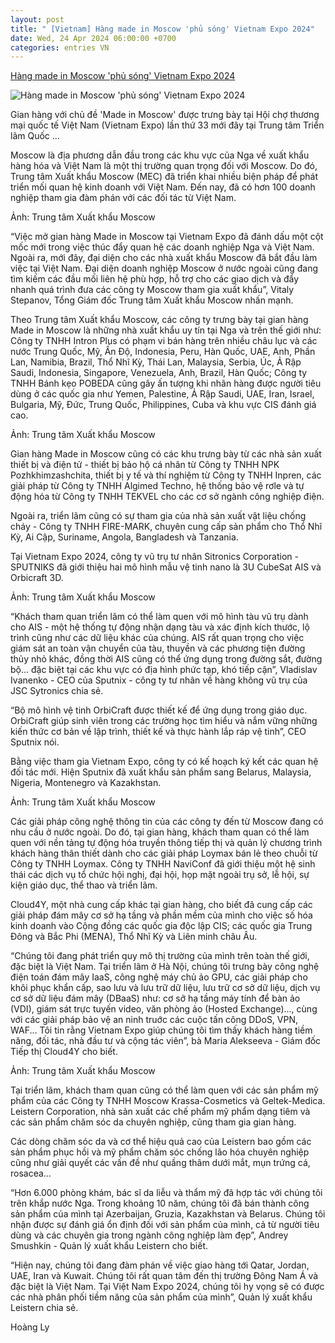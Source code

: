 ```yaml
---
layout: post
title: " [Vietnam] Hàng made in Moscow 'phủ sóng' Vietnam Expo 2024"
date: Wed, 24 Apr 2024 06:00:00 +0700
categories: entries VN
---
```

[Hàng made in Moscow 'phủ sóng' Vietnam Expo 2024](https://vietnamnet.vn/hang-made-in-moscow-phu-song-vietnam-expo-2024-2273734.html)

![Hàng made in Moscow 'phủ sóng' Vietnam Expo 2024](https://static-images.vnncdn.net/files/publish/2024/4/23/hang-made-in-moscow-phu-song-vietnam-expo-2024-1107.jpg)

Gian hàng với chủ đề 'Made in Moscow' được trưng bày tại Hội chợ thương mại quốc tế Việt Nam (Vietnam Expo) lần thứ 33 mới đây tại Trung tâm Triển lãm Quốc ...

Moscow là địa phương dẫn đầu trong các khu vực của Nga về xuất khẩu hàng hóa và Việt Nam là một thị trường quan trọng đối với Moscow. Do đó, Trung tâm Xuất khẩu Moscow (MEC) đã triển khai nhiều biện pháp để phát triển mối quan hệ kinh doanh với Việt Nam. Đến nay, đã có hơn 100 doanh nghiệp tham gia đàm phán với các đối tác từ Việt Nam.

Ảnh: Trung tâm Xuất khẩu Moscow

“Việc mở gian hàng Made in Moscow tại Vietnam Expo đã đánh dấu một cột mốc mới trong việc thúc đẩy quan hệ các doanh nghiệp Nga và Việt Nam. Ngoài ra, mới đây, đại diện cho các nhà xuất khẩu Moscow đã bắt đầu làm việc tại Việt Nam. Đại diện doanh nghiệp Moscow ở nước ngoài cũng đang tìm kiếm các đầu mối liên hệ phù hợp, hỗ trợ cho các giao dịch và đẩy nhanh quá trình đưa các công ty Moscow tham gia xuất khẩu”, Vitaly Stepanov, Tổng Giám đốc Trung tâm Xuất khẩu Moscow nhấn mạnh.

Theo Trung tâm Xuất khẩu Moscow, các công ty trưng bày tại gian hàng Made in Moscow là những nhà xuất khẩu uy tín tại Nga và trên thế giới như: Công ty TNHH Intron Plus có phạm vi bán hàng trên nhiều châu lục và các nước Trung Quốc, Mỹ, Ấn Độ, Indonesia, Peru, Hàn Quốc, UAE, Anh, Phần Lan, Namibia, Brazil, Thổ Nhĩ Kỳ, Thái Lan, Malaysia, Serbia, Úc, Ả Rập Saudi, Indonesia, Singapore, Venezuela, Anh, Brazil, Hàn Quốc; Công ty TNHH Bánh kẹo POBEDA cũng gây ấn tượng khi nhãn hàng được người tiêu dùng ở các quốc gia như Yemen, Palestine, Ả Rập Saudi, UAE, Iran, Israel, Bulgaria, Mỹ, Đức, Trung Quốc, Philippines, Cuba và khu vực CIS đánh giá cao.

Ảnh: Trung tâm Xuất khẩu Moscow

Gian hàng Made in Moscow cũng có các khu trưng bày từ các nhà sản xuất thiết bị và điện tử - thiết bị bảo hộ cá nhân từ Công ty TNHH NPK Pozhkhimzashchita, thiết bị y tế và thí nghiệm từ Công ty TNHH Inpren, các giải pháp từ Công ty TNHH Algimed Techno, hệ thống bảo vệ rơle và tự động hóa từ Công ty TNHH TEKVEL cho các cơ sở ngành công nghiệp điện.

Ngoài ra, triển lãm cũng có sự tham gia của nhà sản xuất vật liệu chống cháy - Công ty TNHH FIRE-MARK, chuyên cung cấp sản phẩm cho Thổ Nhĩ Kỳ, Ai Cập, Suriname, Angola, Bangladesh và Tanzania.

Tại Vietnam Expo 2024, công ty vũ trụ tư nhân Sitronics Corporation - SPUTNIKS đã giới thiệu hai mô hình mẫu vệ tinh nano là 3U CubeSat AIS và Orbicraft 3D.

Ảnh: Trung tâm Xuất khẩu Moscow

“Khách tham quan triển lãm có thể làm quen với mô hình tàu vũ trụ dành cho AIS - một hệ thống tự động nhận dạng tàu và xác định kích thước, lộ trình cũng như các dữ liệu khác của chúng. AIS rất quan trọng cho việc giám sát an toàn vận chuyển của tàu, thuyền và các phương tiện đường thủy nhỏ khác, đồng thời AIS cũng có thể ứng dụng trong đường sắt, đường bộ... đặc biệt tại các khu vực có địa hình phức tạp, khó tiếp cận”, Vladislav Ivanenko - CEO của Sputnix - công ty tư nhân về hàng không vũ trụ của JSC Sytronics chia sẻ.

“Bộ mô hình vệ tinh OrbiCraft được thiết kế để ứng dụng trong giáo dục. OrbiCraft giúp sinh viên trong các trường học tìm hiểu và nắm vững những kiến thức cơ bản về lập trình, thiết kế và thực hành lắp ráp vệ tinh”, CEO Sputnix nói.

Bằng việc tham gia Vietnam Expo, công ty có kế hoạch ký kết các quan hệ đối tác mới. Hiện Sputnix đã xuất khẩu sản phẩm sang Belarus, Malaysia, Nigeria, Montenegro và Kazakhstan.

Ảnh: Trung tâm Xuất khẩu Moscow

Các giải pháp công nghệ thông tin của các công ty đến từ Moscow đang có nhu cầu ở nước ngoài. Do đó, tại gian hàng, khách tham quan có thể làm quen với nền tảng tự động hóa truyền thông tiếp thị và quản lý chương trình khách hàng thân thiết dành cho các giải pháp Loymax bán lẻ theo chuỗi từ Công ty TNHH Loymax. Công ty TNHH NaviConf đã giới thiệu một hệ sinh thái các dịch vụ tổ chức hội nghị, đại hội, họp mặt ngoài trụ sở, lễ hội, sự kiện giáo dục, thể thao và triển lãm.

Cloud4Y, một nhà cung cấp khác tại gian hàng, cho biết đã cung cấp các giải pháp đám mây cơ sở hạ tầng và phần mềm của mình cho việc số hóa kinh doanh vào Cộng đồng các quốc gia độc lập CIS; các quốc gia Trung Đông và Bắc Phi (MENA), Thổ Nhĩ Kỳ và Liên minh châu Âu.

“Chúng tôi đang phát triển quy mô thị trường của mình trên toàn thế giới, đặc biệt là Việt Nam. Tại triển lãm ở Hà Nội, chúng tôi trưng bày công nghệ điện toán đám mây IaaS, công nghệ máy chủ ảo GPU, các giải pháp cho khôi phục khẩn cấp, sao lưu và lưu trữ dữ liệu, lưu trữ cơ sở dữ liệu, dịch vụ cơ sở dữ liệu đám mây (DBaaS) như: cơ sở hạ tầng máy tính để bàn ảo (VDI), giám sát trực tuyến video, văn phòng ảo (Hosted Exchange)..., cùng với các giải pháp bảo vệ an ninh truớc các cuộc tấn công DDoS, VPN, WAF... Tôi tin rằng Vietnam Expo giúp chúng tôi tìm thấy khách hàng tiềm năng, đối tác, nhà đầu tư và cộng tác viên”, bà Maria Alekseeva - Giám đốc Tiếp thị Cloud4Y cho biết.

Ảnh: Trung tâm Xuất khẩu Moscow

Tại triển lãm, khách tham quan cũng có thể làm quen với các sản phẩm mỹ phẩm của các Công ty TNHH Moscow Krassa-Cosmetics và Geltek-Medica. Leistern Corporation, nhà sản xuất các chế phẩm mỹ phẩm dạng tiêm và các sản phẩm chăm sóc da chuyên nghiệp, cũng tham gia gian hàng.

Các dòng chăm sóc da và cơ thể hiệu quả cao của Leistern bao gồm các sản phẩm phục hồi và mỹ phẩm chăm sóc chống lão hóa chuyên nghiệp cũng như giải quyết các vấn đề như quầng thâm dưới mắt, mụn trứng cá, rosacea…

“Hơn 6.000 phòng khám, bác sĩ da liễu và thẩm mỹ đã hợp tác với chúng tôi trên khắp nước Nga. Trong khoảng 10 năm, chúng tôi đã bán thành công sản phẩm của mình tại Azerbaijan, Gruzia, Kazakhstan và Belarus. Chúng tôi nhận được sự đánh giá ổn định đối với sản phẩm của mình, cả từ người tiêu dùng và các chuyên gia trong ngành công nghiệp làm đẹp”, Andrey Smushkin - Quản lý xuất khẩu Leistern cho biết.

“Hiện nay, chúng tôi đang đàm phán về việc giao hàng tới Qatar, Jordan, UAE, Iran và Kuwait. Chúng tôi rất quan tâm đến thị trường Đông Nam Á và đặc biệt là Việt Nam. Tại Việt Nam Expo 2024, chúng tôi hy vọng sẽ có được các nhà phân phối tiềm năng của sản phẩm của mình”, Quản lý xuất khẩu Leistern chia sẻ.

Hoàng Ly

